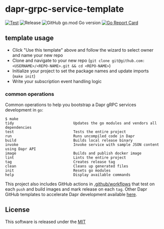 # dapr-grpc-service-template

[![Test](https://github.com/dapr-templates/dapr-grpc-service-template/workflows/Test/badge.svg)](https://github.com/dapr-templates/dapr-grpc-service-template/actions?query=workflow%3ATest) ![Release](https://github.com/dapr-templates/dapr-grpc-service-template/workflows/Release/badge.svg?query=workflow%3ARelease) ![GitHub go.mod Go version](https://img.shields.io/github/go-mod/go-version/dapr-templates/dapr-grpc-service-template) [![Go Report Card](https://goreportcard.com/badge/github.com/dapr-templates/dapr-grpc-service-template)](https://goreportcard.com/report/github.com/dapr-templates/dapr-grpc-service-template)

## template usage 

* Click "Use this template" above and follow the wizard to select owner and name your new repo
* Clone and navigate to your new repo (`git clone git@github.com:<USERNAME>/<REPO-NAME>.git && cd <REPO-NAME>`)
* Initialize your project to set the package names and update imports (`make init`)
* Write your subscription event handling logic 


### common operations

Common operations to help you bootstrap a Dapr gRPC services development in `go`:

```shell
$ make
tidy                           Updates the go modules and vendors all dependencies
test                           Tests the entire project
run                            Runs uncompiled code in Dapr
build                          Builds local release binary
invoke                         Invoke service with sample JSON content using Dapr API
image                          Builds and publish docker image
lint                           Lints the entire project
tag                            Creates release tag
clean                          Cleans up generated files
init                           Resets go modules
help                           Display available commands
```

This project also includes GitHub actions in [.github/workflows](.github/workflows) that test on each `push` and build images and mark release on each `tag`. Other Dapr GitHub templates to accelerate Dapr development available [here](https://github.com/dapr/go-sdk/tree/master/service).

## License

This software is released under the [MIT](./LICENSE)
